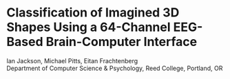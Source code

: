 # Classification of Imagined 3D Shapes Using a 64-Channel EEG-Based Brain-Computer Interface
Ian Jackson, Michael Pitts, Eitan Frachtenberg  
  Department of Computer Science & Psychology, Reed College, Portland, OR

##
